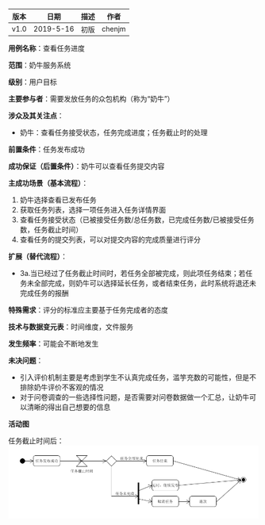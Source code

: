 | 版本 | 日期      | 描述 | 作者   |
| ---- | --------- | ---- | ------ |
| v1.0 | 2019-5-16 | 初版 | chenjm |

**用例名称**：查看任务进度

**范围**：奶牛服务系统

**级别**：用户目标

**主要参与者**：需要发放任务的众包机构（称为“奶牛”）

**涉众及其关注点**：
* 奶牛：查看任务接受状态，任务完成进度；任务截止时的处理

**前置条件**：任务发布成功

**成功保证（后置条件）**：奶牛可以查看任务提交内容

**主成功场景（基本流程）**：
1. 奶牛选择查看已发布任务
2. 获取任务列表，选择一项任务进入任务详情界面
3. 查看任务接受状态（已被接受任务数/总任务数，已完成任务数/已被接受任务数，任务截止时间）
4. 查看任务的提交列表，可以对提交内容的完成质量进行评分

**扩展（替代流程）**：
* 3a.当已经过了任务截止时间时，若任务全部被完成，则此项任务结束；若任务未全部完成，则奶牛可以选择延长任务，或者结束任务，此时系统将退还未完成任务的报酬

**特殊需求**：评分的标准应主要基于任务完成者的态度

**技术与数据变元表**：时间维度，文件服务

**发生频率**：可能会不断地发生

**未决问题**：
* 引入评价机制主要是考虑到学生不认真完成任务，滥竽充数的可能性，但是不排除奶牛评价不客观的情况
* 对于问卷调查的一些选择性问题，是否需要对问卷数据做一个汇总，让奶牛可以清晰的得出自己想要的信息

**活动图**

任务截止时间后：
![finish-task](/imgs/finish-task.png)
